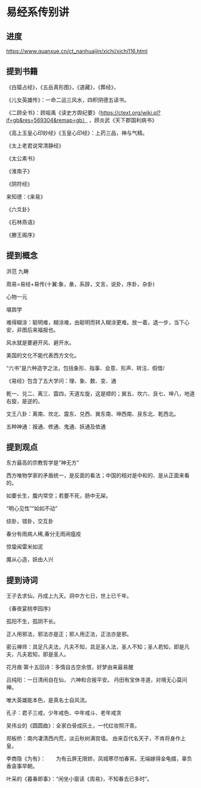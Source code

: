 # 易经系传别讲

## 进度

https://www.quanxue.cn/ct_nanhuaijin/xichi/xichi116.html


## 提到书籍

《白猿占经》，《五岳真形图》，《道藏》，《葬经》，

《儿女英雄传》：一命二运三风水，四积阴德五读书。

《二顾全书》：顾祖禹《读史方舆纪要》（https://ctext.org/wiki.pl?if=gb&res=569304&remap=gb） ，顾炎武《天下郡国利病书》

《高上玉皇心印妙经》《玉皇心印经》：上药三品，神与气精。

《太上老君说常清静经》

《太公素书》

《淮南子》

《阴符经》

来知德：《来易》

《六爻卦》

《石林燕语》

《滕王阁序》




## 提到概念

洪范 九畴

周易=易经+易传(十翼:象，彖，系辞，文言，说卦，序卦，杂卦)

心物一元

堪舆学

难得糊涂：聪明难，糊涂难，由聪明而转入糊涂更难。放一着，退一步，当下心安，非图后来福报也。

风水就是要避开风、避开水。

美国的文化不能代表西方文化。

“六书”是六种造字之法，包括象形、指事、会意、形声、转注、假借/

《易经》包含了五大学问：理、象、数、变、通

乾一、兑二、离三、震四，天道左旋，这是顺的；巽五、坎六、艮七、坤八，地道右旋，是逆的。

文王八卦：离南、坎北、震东、兑西、巽东南、坤西南、艮东北、乾西北。

五种神通：报通、修通、鬼通、妖通及依通

## 提到观点

东方最高的宗教哲学是“神无方”

西方唯物学家的矛盾统一，是反面的看法；中国的相对是中和的、是从正面来看的。

如要长生，腹内常空；若要不死，肠中无屎。

“明心见性”“如如不动”

综卦，错卦，交互卦

春分有雨病人稀,春分无雨闹瘟疫

惊蛰闻雷米如泥

魔从心造，妖由人兴


## 提到诗词

王子去求仙，丹成上九天。洞中方七日，世上已千年。

《春夜宴桃李园序》

孤阳不生，孤阴不长。

正人用邪法，邪法亦是正；邪人用正法，正法亦是邪。

密云禅师：具足凡夫法，凡夫不知，具足圣人法，圣人不知；圣人若知，即是凡夫，凡夫若知，即是圣人。

花月痕·第十五回诗：多情自古空余恨，好梦由来最易醒

吕纯阳：一日清闲自在仙， 六神和合报平安。 丹田有宝休寻道，对境无心莫问禅。

唯大英雄能本色，是真名士自风流。

孔子：君子三戒，少年戒色、中年戒斗、老年戒贪 

吴伟业的《圆圆曲》：全家白骨成灰土，一代红妆照汗青。

郑板桥：南内凄清西内荒，淡云秋树满宫墙。 由来百代名天子，不肯将身作上皇。

李商隐《为有》：　　为有云屏无限娇，凤城寒尽怕春宵。无端嫁得金龟婿，辜负香衾事早朝。

叶采的《暮春即事》：“闲坐小窗读《周易》，不知春去已多时”。


